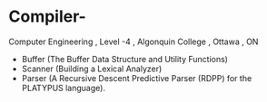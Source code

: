 # Compiler-
Computer Engineering , Level -4 , Algonquin College , Ottawa , ON 


- Buffer (The Buffer Data Structure and Utility Functions)
- Scanner (Building a Lexical Analyzer) 
- Parser (A Recursive Descent Predictive Parser (RDPP) for the PLATYPUS language).
